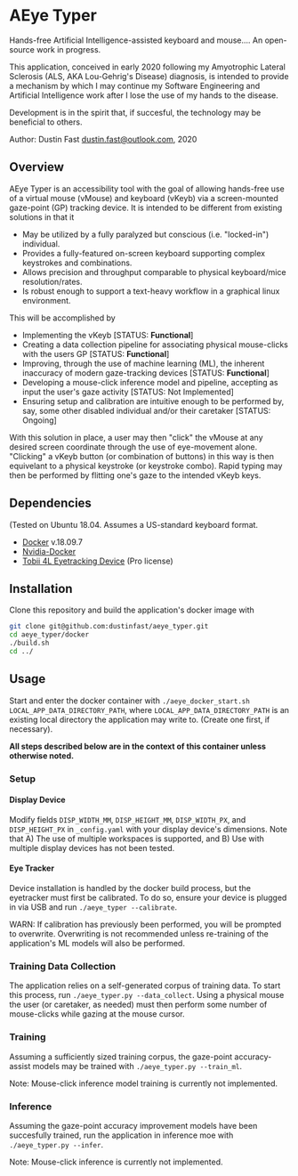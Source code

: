 # AEye Typer

Hands-free Artificial Intelligence-assisted keyboard and mouse.... An open-source work in progress.

This application, conceived in early 2020 following my Amyotrophic Lateral Sclerosis (ALS, AKA Lou-Gehrig's Disease) diagnosis, is intended to provide a mechanism by which I may continue my Software Engineering and Artificial Intelligence work after I lose the use of my hands to the disease.  

Development is in the spirit that, if succesful, the technology may be beneficial to others.

Author: Dustin Fast <dustin.fast@outlook.com>, 2020

## Overview

AEye Typer is an accessibility tool with the goal of allowing hands-free use of a virtual mouse (vMouse) and keyboard (vKeyb) via a screen-mounted gaze-point (GP) tracking device. It is intended to be different from existing solutions in that it

* May be utilized by a fully paralyzed but conscious (i.e. "locked-in") individual.
* Provides a fully-featured on-screen keyboard supporting complex keystrokes and combinations.
* Allows precision and throughput comparable to physical keyboard/mice resolution/rates.
* Is robust enough to support a text-heavy workflow in a graphical linux environment. 

This will be accomplished by

* Implementing the vKeyb [STATUS: **Functional**]
* Creating a data collection pipeline for associating physical mouse-clicks with the users GP [STATUS: **Functional**]
* Improving, through the use of machine learning (ML), the inherent inaccuracy of modern gaze-tracking devices [STATUS: **Functional**]
* Developing a mouse-click inference model and pipeline, accepting as input the user's gaze activity [STATUS: Not Implemented]
* Ensuring setup and calibration are intuitive enough to be performed by, say, some other disabled individual and/or their caretaker [STATUS: Ongoing]

With this solution in place, a user may then "click" the vMouse at any desired screen coordinate through the use of eye-movement alone. "Clicking" a vKeyb button (or combination of buttons) in this way is then equivelant to a physical keystroke (or keystroke combo). Rapid typing may then be performed by flitting one's gaze to the intended vKeyb keys.

## Dependencies

(Tested on Ubuntu 18.04. Assumes a US-standard keyboard format.

* [Docker](https://docs.docker.com/engine/install/ubuntu/) v.18.09.7
* [Nvidia-Docker](https://github.com/NVIDIA/nvidia-docker)
* [Tobii 4L Eyetracking Device](https://tech.tobii.com/products/#4L) (Pro license)

## Installation

Clone this repository and build the application's docker image with  

```bash
git clone git@github.com:dustinfast/aeye_typer.git
cd aeye_typer/docker
./build.sh
cd ../
```

## Usage

Start and enter the docker container with `./aeye_docker_start.sh LOCAL_APP_DATA_DIRECTORY_PATH`, where `LOCAL_APP_DATA_DIRECTORY_PATH` is an existing local directory the application may write to. (Create one first, if necessary).

**All steps described below are in the context of this container unless otherwise noted.**

### Setup 

#### Display Device

Modify fields `DISP_WIDTH_MM`, `DISP_HEIGHT_MM`, `DISP_WIDTH_PX`, and `DISP_HEIGHT_PX` in `_config.yaml` with your display device's dimensions. Note that A) The use of multiple workspaces is supported, and B) Use with multiple display devices has not been tested.

#### Eye Tracker

Device installation is handled by the docker build process, but the eyetracker must first be calibrated. To do so, ensure your device is plugged in via USB and run `./aeye_typer --calibrate`.

WARN: If calibration has previously been performed, you will be prompted to overwrite. Overwriting is not recommended unless re-training of the application's ML models will also be performed.

### Training Data Collection

The application relies on a self-generated corpus of training data. To start this process, run `./aeye_typer.py --data_collect`. Using a physical mouse the user (or caretaker, as needed) must then perform some number of mouse-clicks while gazing at the mouse cursor.

### Training

Assuming a sufficiently sized training corpus, the gaze-point accuracy-assist models may be trained with `./aeye_typer.py --train_ml`.

Note: Mouse-click inference model training is currently not implemented.

### Inference

Assuming the gaze-point accuracy improvement models have been succesfully trained, run the application in inference moe with `./aeye_typer.py --infer`.

Note: Mouse-click inference is currently not implemented.
